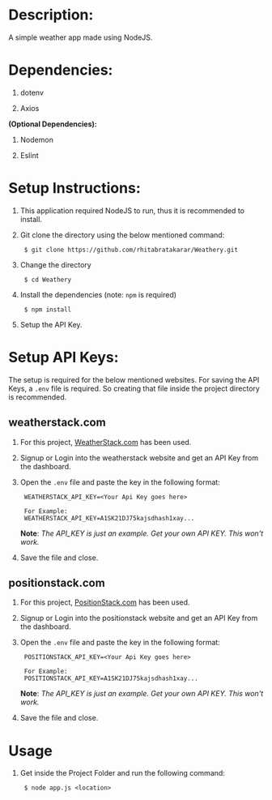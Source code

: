 # Description:

A simple weather app made using NodeJS.


# Dependencies:

1. dotenv

2. Axios

**(Optional Dependencies):**

1. Nodemon
   
2. Eslint


# Setup Instructions:

1. This application required NodeJS to run, thus it is recommended to install.
   
2. Git clone the directory using the below mentioned command:

        $ git clone https://github.com/rhitabratakarar/Weathery.git

3. Change the directory

        $ cd Weathery

4. Install the dependencies (note: `npm` is required)

        $ npm install

5. Setup the API Key.


# Setup API Keys:

The setup is required for the below mentioned websites. For saving the API Keys, a `.env` file is required. So creating that file inside the project directory is recommended.

## weatherstack.com

1. For this project, [WeatherStack.com](https://weatherstack.com) has been used.
   
2. Signup or Login into the weatherstack website and get an API Key from the dashboard.

3. Open the `.env` file and paste the key in the following format:

        WEATHERSTACK_API_KEY=<Your Api Key goes here>

        For Example:
        WEATHERSTACK_API_KEY=A1SK21DJ75kajsdhash1xay...
    
    **Note**: *The API_KEY is just an example. Get your own API KEY. This won't work.*

4. Save the file and close.

## positionstack.com

1. For this project, [PositionStack.com](https://positionstack.com) has been used.
   
2. Signup or Login into the positionstack website and get an API Key from the dashboard.

3. Open the `.env` file and paste the key in the following format:

        POSITIONSTACK_API_KEY=<Your Api Key goes here>

        For Example:
        POSITIONSTACK_API_KEY=A1SK21DJ75kajsdhash1xay...
    
    **Note**: *The API_KEY is just an example. Get your own API KEY. This won't work.*

4. Save the file and close.

# Usage

1. Get inside the Project Folder and run the following command:

        $ node app.js <location>

